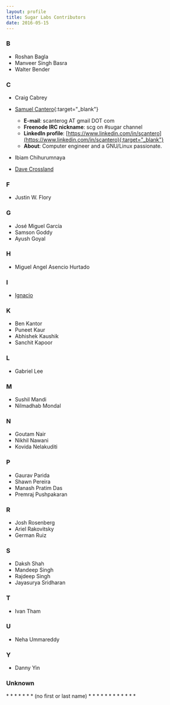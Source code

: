 ```yaml
---
layout: profile
title: Sugar Labs Contributors
date: 2016-05-15
---
```


### B

* Roshan Bagla
* Manveer Singh Basra
* Walter Bender

### C

* Craig Cabrey
* [Samuel Cantero](https://wiki.sugarlabs.org/go/User:Scg){:target="_blank"}  
    * **E-mail**: scanterog AT gmail DOT com  
    * **Freenode IRC nickname**: scg on #sugar channel  
    * **LinkedIn profile**: [https://www.linkedin.com/in/scantero](https://www.linkedin.com/in/scantero){:target="_blank"}  
    * **About**: Computer engineer and a GNU/Linux passionate.  

* Ibiam Chihurumnaya
* [Dave Crossland](https://wiki.sugarlabs.org/go/User:Davelab6)

### F

* Justin W. Flory

### G

* José Miguel García
* Samson Goddy
* Ayush Goyal

### H

* Miguel Angel Asencio Hurtado

### I

* [Ignacio](https://wiki.sugarlabs.org/go/User:Ignacio)

### K

* Ben Kantor
* Puneet Kaur
* Abhishek Kaushik
* Sanchit Kapoor

### L

* Gabriel Lee

### M

* Sushil Mandi
* Nilmadhab Mondal

### N

* Goutam Nair
* Nikhil Nawani
* Kovida Nelakuditi

### P

* Gaurav Parida
* Shawn Pereira
* Manash Pratim Das
* Premraj Pushpakaran

### R

* Josh Rosenberg
* Ariel Rakovitsky
* German Ruiz

### S

* Daksh Shah
* Mandeep Singh
* Rajdeep Singh
* Jayasurya Sridharan

### T

* Ivan Tham

### U

* Neha Ummareddy

### Y

* Danny Yin


### Unknown

<div>
* <https://wiki.sugarlabs.org/go/User:Abalaji>
* <https://wiki.sugarlabs.org/go/User:AnjaliK>
* <https://wiki.sugarlabs.org/go/User:Boquete>
* <https://wiki.sugarlabs.org/go/User:Etowah>
* <https://wiki.sugarlabs.org/go/User:Evan.er>
* <https://wiki.sugarlabs.org/go/User:Hrishi1999>
* <https://wiki.sugarlabs.org/go/User:Lissacoffey> (no first or last name)
* <https://wiki.sugarlabs.org/go/User:Mariahnoelle>
* <https://wiki.sugarlabs.org/go/User:Ignacio>
* <https://wiki.sugarlabs.org/go/User:Niels321>
* <https://wiki.sugarlabs.org/go/User:Paarthri>
* <https://wiki.sugarlabs.org/go/User:PickledChicken>
* <https://wiki.sugarlabs.org/go/User:Pierlo>
* <https://wiki.sugarlabs.org/go/User:SAMdroid>
* <https://wiki.sugarlabs.org/go/User:Sbeck>
* <https://wiki.sugarlabs.org/go/User:Sehgalvibhor>
* <https://wiki.sugarlabs.org/go/User:Vipulroxx>
* <https://wiki.sugarlabs.org/go/User:Ydymsky>
* <https://wiki.sugarlabs.org/go/User:Zephyr>
</div>
